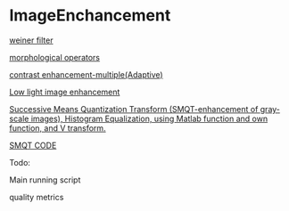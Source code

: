 # ImageEnchancement





[weiner filter](https://in.mathworks.com/help/images/deblurring-images-using-a-wiener-filter.html)


[morphological operators](https://in.mathworks.com/help/images/morphological-filtering.html#:~:text=In%20a%20morphological%20operation%2C%20each,shapes%20in%20the%20input%20image.)


[contrast enhancement-multiple(Adaptive)](https://in.mathworks.com/help/images/contrast-enhancement-techniques.html)


[Low light image enhancement](https://in.mathworks.com/help/images/low-light-image-enhancement.html)


[Successive Means Quantization Transform (SMQT-enhancement of gray-scale images), Histogram Equalization, using Matlab
function and own function, and V transform. ](http://bth.diva-portal.org/smash/get/diva2:817007/FULLTEXT01.pdf)

[SMQT CODE](https://stackoverflow.com/questions/24385880/smqt-matlab-code-the-successive-mean-quantization-transform)


Todo:


Main running script

quality metrics 
